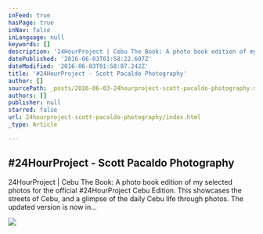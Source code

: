 ```yaml
---
inFeed: true
hasPage: true
inNav: false
inLanguage: null
keywords: []
description: '24HourProject | Cebu The Book: A photo book edition of my selected photos for the official #24HourProject Cebu Edition. This showcases the streets of Cebu, and a glimpse of the daily Cebu life through photos. The updated version is now in...'
datePublished: '2016-06-03T01:58:22.607Z'
dateModified: '2016-06-03T01:58:07.242Z'
title: '#24HourProject - Scott Pacaldo Photography'
author: []
sourcePath: _posts/2016-06-03-24hourproject-scott-pacaldo-photography.md
authors: []
publisher: null
starred: false
url: 24hourproject-scott-pacaldo-photography/index.html
_type: Article

---
```

<article style=""><h1>#24HourProject - Scott Pacaldo Photography</h1><p>24HourProject | Cebu The Book: A photo book edition of my selected photos for the official #24HourProject Cebu Edition. This showcases the streets of Cebu, and a glimpse of the daily Cebu life through photos. The updated version is now in...</p><img src="http://payload312.cargocollective.com/1/15/496388/8546336/prt_1410513698_2x.jpg" /></article>
